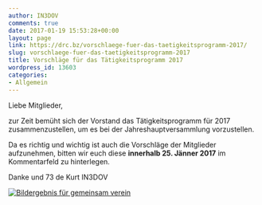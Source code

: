 ```yaml
---
author: IN3DOV
comments: true
date: 2017-01-19 15:53:28+00:00
layout: page
link: https://drc.bz/vorschlaege-fuer-das-taetigkeitsprogramm-2017/
slug: vorschlaege-fuer-das-taetigkeitsprogramm-2017
title: Vorschläge für das Tätigkeitsprogramm 2017
wordpress_id: 13603
categories:
- Allgemein
---
```


Liebe Mitglieder,

zur Zeit bemüht sich der Vorstand das Tätigkeitsprogramm für 2017 zusammenzustellen, um es bei der Jahreshauptversammlung vorzustellen.

Da es richtig und wichtig ist auch die Vorschläge der Mitglieder aufzunehmen, bitten wir euch diese **innerhalb 25. Jänner 2017** im Kommentarfeld zu hinterlegen.

Danke und 73 de Kurt IN3DOV



[![Bildergebnis für gemeinsam verein](https://www.hanisauland.de/img/db/illu_verein_398_185.png)](https://www.google.it/url?sa=i&rct=j&q=&esrc=s&source=images&cd=&cad=rja&uact=8&ved=0ahUKEwjWwvGox87RAhVFxRQKHf0dBPMQjRwIBw&url=https%3A%2F%2Fwww.hanisauland.de%2Flexikon%2Fv%2Fverein.html&bvm=bv.144224172,d.d24&psig=AFQjCNFCoobRri_1qg49dHXLVP3Mxe2oKw&ust=1484927271395227)

